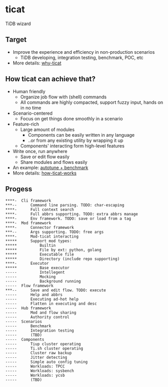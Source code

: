 # ticat
TiDB wizard

## Target
* Improve the experience and efficiency in non-production scenarios
    * TiDB developing, integration testing, benchmark, POC, etc
* More details: [why-ticat](./doc/why-ticat.md)

## How ticat can achieve that?
* Human friendly
    * Organize job flow with (shell) commands
    * All commands are highly compacted, support fuzzy input, hands on in no time
* Scenario-centered
    * Focus on get things done smoothly in a scenario
* Feature-rich
    * Large amount of modules
        * Components can be easily written in any language
        * ..or from any existing utility by wrapping it up
    * Components' interacting form high-level features
* Write once, run anywhere
    * Save or edit flow easily
    * Share modules and flows easily
* An example: [autotune + benchmark](./doc/usage-draft/benchmark.md)
* More details: [how-ticat-works](./doc/how-ticat-works.md)

## Progess
```
****-  Cli framework
***--      Command line parsing. TODO: char-escaping
****-      Full context search
****-      Full abbrs supporting. TODO: extra abbrs manage
****-      Env framework. TODO: save or load from a tag
****-  Mod framework
****-      Connector framework
***--      Args supporting. TODO: free args
****-      Mod-ticat interacting
*****      Support mod types:
*****          Builtin
*****          File by ext: python, golang
*****          Executable file
*****          Directory (include repo supporting)
****-      Executor
*****          Base executor
-----          Intellegent
-----          Mocking
-----          Background running
-----  Flow framework
***--      Save and edit flow. TODO: execute
-----      Help and abbrs
-----      Executing ad-hot help
-----      Flatten in executing and desc
-----  Hub framework
-----      Mod and flow sharing
-----      Authority control
-----  Scenarios
-----      Benchmark
-----      Integration testing
-----      (TBD)
-----  Components
-----      Tiup cluster operating
-----      Ti.sh cluster operating
-----      Cluster raw backup
-----      Jitter detecting
-----      Simple auto config tuning
-----      Workloads: TPCC
-----      Workloads: sysbench
-----      Workloads: ycsb
-----      (TBD)
```
